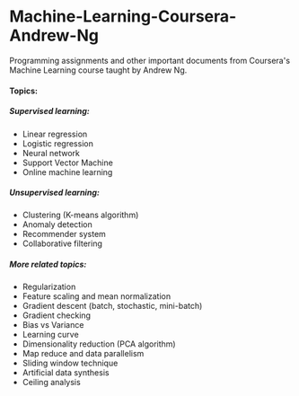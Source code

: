 # Machine-Learning-Coursera-Andrew-Ng
Programming assignments and other important documents from Coursera's Machine Learning course taught by Andrew Ng.

#### Topics:

##### _Supervised learning:_
+ Linear regression
+ Logistic regression
+ Neural network
+ Support Vector Machine
+ Online machine learning

##### _Unsupervised learning:_
+ Clustering (K-means algorithm)
+ Anomaly detection
+ Recommender system
+ Collaborative filtering

##### _More related topics:_
+ Regularization
+ Feature scaling and mean normalization
+ Gradient descent (batch, stochastic, mini-batch)
+ Gradient checking
+ Bias vs Variance
+ Learning curve
+ Dimensionality reduction (PCA algorithm)
+ Map reduce and data parallelism
+ Sliding window technique
+ Artificial data synthesis
+ Ceiling analysis
